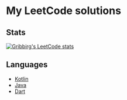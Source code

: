 # My LeetCode solutions

## Stats
[![Gribbirg's LeetCode stats](https://leetcode-stats-six.vercel.app/api?username=Gribbirg&theme=dark)](https://github.com/KnlnKS/leetcode-stats)

## Languages
- [Kotlin](https://github.com/Gribbirg/leetcode-solutions/tree/master/src/code/kotlin)
- [Java](https://github.com/Gribbirg/leetcode-solutions/tree/master/src/code/java)
- [Dart](https://github.com/Gribbirg/leetcode-solutions/tree/master/src/code/dart)
